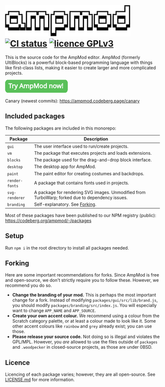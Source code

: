 # ![AmpMod](packages/gui/src/components/amp-header/ampmod.svg)<br>[![CI status](https://ci.codeberg.org/api/badges/15147/status.svg)](https://ci.codeberg.org/repos/15147) [![licence GPLv3](https://img.shields.io/badge/licence-multiple,%20click%20here-blue.svg)](LICENSE.md)

This is the source code for the AmpMod editor. AmpMod (formerly UltiBlocks) is a powerful block-based programming language with things like first-class lists,
making it easier to create larger and more complicated projects.

[![Try AmpMod now!](readme-assets/trynow.png)](https://ampmod.codeberg.page)

Canary (newest commits): https://ampmod.codeberg.page/canary

## Included packages

The following packages are included in this monorepo:

| Package        | Description                                                                                     |
| -------------- | ----------------------------------------------------------------------------------------------- |
| `gui`          | The user interface used to run/create projects.                                                 |
| `vm`           | The package that executes projects and loads extensions.                                        |
| `blocks`       | The package used for the drag-and-drop block interface.                                         |
| `desktop`      | The desktop app for AmpMod.                                                                     |
| `paint`        | The paint editor for creating costumes and backdrops.                                           |
| `render-fonts` | A package that contains fonts used in projects.                                                 |
| `svg-renderer` | A package for rendering SVG images. Unmodified from TurboWarp; forked due to dependency issues. |
| `branding`     | Self-explanatory. See [Forking](#forking).                                                      |

Most of these packages have been published to our NPM registry (public):
https://codeberg.org/ampmod/-/packages

## Setup

Run `npm i` in the root directory to install all packages needed.

## Forking

Here are some important recommendations for forks. Since AmpMod is free and open-source, we don't strictly require
you to follow these. However, we recommend you do so.

- **Change the branding of your mod.** This is perhaps the most important change for a fork. Instead of modifying
  `packages/gui/src/lib/brand.js`, you should modify `packages/branding/src/index.js`. You will especially
  want to change `APP_NAME` and `APP_SOURCE`.
- **Create your own accent colour.** We recommend using a colour from the Scratch category palette, or at least a colour
  made to look like it. Some other accent colours like `rainbow` and `grey` already exist; you can use those.
- **Please release your source code.** Not doing so is illegal and violates the GPL/MPL. However, you _are_ allowed to
  use the files outside of `packages` and `.woodpecker` in closed-source projects, as those are under 0BSD.

## Licence

Licencing of each package varies; however, they are all open-source. See [LICENSE.md](LICENSE.md) for more information.

